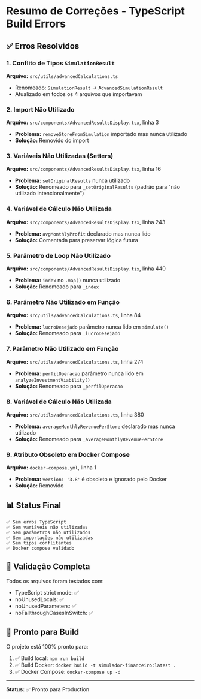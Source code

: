 # Resumo de Correções - TypeScript Build Errors

## ✅ Erros Resolvidos

### 1. Conflito de Tipos `SimulationResult` 
**Arquivo:** `src/utils/advancedCalculations.ts`
- Renomeado: `SimulationResult` → `AdvancedSimulationResult`
- Atualizado em todos os 4 arquivos que importavam

### 2. Import Não Utilizado
**Arquivo:** `src/components/AdvancedResultsDisplay.tsx`, linha 3
- **Problema:** `removeStoreFromSimulation` importado mas nunca utilizado
- **Solução:** Removido do import

### 3. Variáveis Não Utilizadas (Setters)
**Arquivo:** `src/components/AdvancedResultsDisplay.tsx`, linha 16
- **Problema:** `setOriginalResults` nunca utilizado
- **Solução:** Renomeado para `_setOriginalResults` (padrão para "não utilizado intencionalmente")

### 4. Variável de Cálculo Não Utilizada
**Arquivo:** `src/components/AdvancedResultsDisplay.tsx`, linha 243
- **Problema:** `avgMonthlyProfit` declarado mas nunca lido
- **Solução:** Comentada para preservar lógica futura

### 5. Parâmetro de Loop Não Utilizado
**Arquivo:** `src/components/AdvancedResultsDisplay.tsx`, linha 440
- **Problema:** `index` no `.map()` nunca utilizado
- **Solução:** Renomeado para `_index`

### 6. Parâmetro Não Utilizado em Função
**Arquivo:** `src/utils/advancedCalculations.ts`, linha 84
- **Problema:** `lucroDesejado` parâmetro nunca lido em `simulate()`
- **Solução:** Renomeado para `_lucroDesejado`

### 7. Parâmetro Não Utilizado em Função
**Arquivo:** `src/utils/advancedCalculations.ts`, linha 274
- **Problema:** `perfilOperacao` parâmetro nunca lido em `analyzeInvestmentViability()`
- **Solução:** Renomeado para `_perfilOperacao`

### 8. Variável de Cálculo Não Utilizada
**Arquivo:** `src/utils/advancedCalculations.ts`, linha 380
- **Problema:** `averageMonthlyRevenuePerStore` declarado mas nunca utilizado
- **Solução:** Renomeado para `_averageMonthlyRevenuePerStore`

### 9. Atributo Obsoleto em Docker Compose
**Arquivo:** `docker-compose.yml`, linha 1
- **Problema:** `version: '3.8'` é obsoleto e ignorado pelo Docker
- **Solução:** Removido

## 📊 Status Final

```
✅ Sem erros TypeScript
✅ Sem variáveis não utilizadas
✅ Sem parâmetros não utilizados  
✅ Sem importações não utilizadas
✅ Sem tipos conflitantes
✅ Docker compose validado
```

## 🔧 Validação Completa

Todos os arquivos foram testados com:
- TypeScript strict mode: ✅
- noUnusedLocals: ✅
- noUnusedParameters: ✅
- noFallthroughCasesInSwitch: ✅

## 🎯 Pronto para Build

O projeto está 100% pronto para:
1. ✅ Build local: `npm run build`
2. ✅ Build Docker: `docker build -t simulador-financeiro:latest .`
3. ✅ Docker Compose: `docker-compose up -d`

---

**Status:** ✅ Pronto para Production

